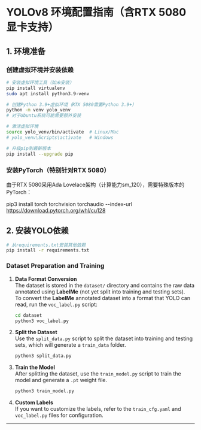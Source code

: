 # YOLOv8 环境配置指南（含RTX 5080显卡支持）

## 1. 环境准备

### 创建虚拟环境并安装依赖
```bash
# 安装虚拟环境工具（如未安装）
pip install virtualenv
sudo apt install python3.9-venv

# 创建Python 3.9+虚拟环境（RTX 5080需要Python 3.9+）
python -m venv yolo_venv
# 对于Ubuntu系统可能需要额外安装

# 激活虚拟环境
source yolo_venv/bin/activate  # Linux/Mac
# yolo_venv\Scripts\activate   # Windows

# 升级pip到最新版本
pip install --upgrade pip
```

### 安装PyTorch（特别针对RTX 5080）
由于RTX 5080采用Ada Lovelace架构（计算能力sm_120），需要特殊版本的PyTorch：

pip3 install torch torchvision torchaudio --index-url https://download.pytorch.org/whl/cu128

## 2. 安装YOLO依赖

```bash
# 从requirements.txt安装其他依赖
pip install -r requirements.txt
```



### Dataset Preparation and Training

1. **Data Format Conversion**  
   The dataset is stored in the `dataset/` directory and contains the raw data annotated using **LabelMe** (not yet split into training and testing sets).  
   To convert the **LabelMe** annotated dataset into a format that YOLO can read, run the `voc_label.py` script:

   ```bash
   cd dataset 
   python3 voc_label.py
   ```

2. **Split the Dataset**  
   Use the `split_data.py` script to split the dataset into training and testing sets, which will generate a `train_data` folder.

   ```bash
   python3 split_data.py
   ```

3. **Train the Model**  
   After splitting the dataset, use the `train_model.py` script to train the model and generate a `.pt` weight file.

   ```bash
   python3 train_model.py
   ```

4. **Custom Labels**  
   If you want to customize the labels, refer to the `train_cfg.yaml` and `voc_label.py` files for configuration.

---


